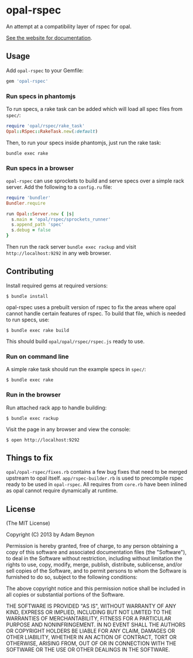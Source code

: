 # opal-rspec

An attempt at a compatibility layer of rspec for opal.

[See the website for documentation](http://opalrb.org/docs/rspec/).

## Usage

Add `opal-rspec` to your Gemfile:

```ruby
gem 'opal-rspec'
```

### Run specs in phantomjs

To run specs, a rake task can be added which will load all spec files from
`spec/`:

```ruby
require 'opal/rspec/rake_task'
Opal::RSpec::RakeTask.new(:default)
```

Then, to run your specs inside phantomjs, just run the rake task:

```
bundle exec rake
```

### Run specs in a browser

`opal-rspec` can use sprockets to build and serve specs over a simple rack
server. Add the following to a `config.ru` file:

```ruby
require 'bundler'
Bundler.require

run Opal::Server.new { |s|
  s.main = 'opal/rspec/sprockets_runner'
  s.append_path 'spec'
  s.debug = false
}
```

Then run the rack server `bundle exec rackup` and visit `http://localhost:9292`
in any web browser.

## Contributing

Install required gems at required versions:

    $ bundle install

opal-rspec uses a prebuilt version of rspec to fix the areas where
opal cannot handle certain features of rspec. To build that file,
which is needed to run specs, use:

    $ bundle exec rake build

This should build `opal/opal/rspec/rspec.js` ready to use.

### Run on command line

A simple rake task should run the example specs in `spec/`:

    $ bundle exec rake

### Run in the browser

Run attached rack app to handle building:

    $ bundle exec rackup

Visit the page in any browser and view the console:

    $ open http://localhost:9292

## Things to fix

`opal/opal-rspec/fixes.rb` contains a few bug fixes that need to be merged upstream
to opal itself. `app/rspec-builder.rb` is used to precompile rspec ready to be used
in `opal-rspec`. All requires from `core.rb` have been inlined as opal cannot require
dynamically at runtime.

## License

(The MIT License)

Copyright (C) 2013 by Adam Beynon

Permission is hereby granted, free of charge, to any person obtaining a copy
of this software and associated documentation files (the "Software"), to deal
in the Software without restriction, including without limitation the rights
to use, copy, modify, merge, publish, distribute, sublicense, and/or sell
copies of the Software, and to permit persons to whom the Software is
furnished to do so, subject to the following conditions:

The above copyright notice and this permission notice shall be included in
all copies or substantial portions of the Software.

THE SOFTWARE IS PROVIDED "AS IS", WITHOUT WARRANTY OF ANY KIND, EXPRESS OR
IMPLIED, INCLUDING BUT NOT LIMITED TO THE WARRANTIES OF MERCHANTABILITY,
FITNESS FOR A PARTICULAR PURPOSE AND NONINFRINGEMENT. IN NO EVENT SHALL THE
AUTHORS OR COPYRIGHT HOLDERS BE LIABLE FOR ANY CLAIM, DAMAGES OR OTHER
LIABILITY, WHETHER IN AN ACTION OF CONTRACT, TORT OR OTHERWISE, ARISING FROM,
OUT OF OR IN CONNECTION WITH THE SOFTWARE OR THE USE OR OTHER DEALINGS IN
THE SOFTWARE.
